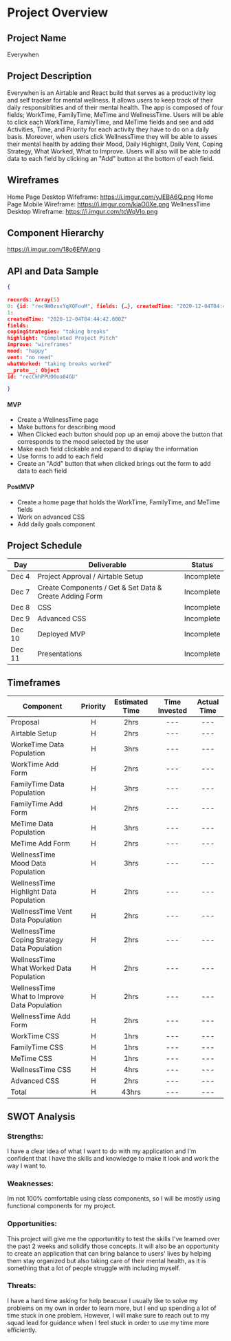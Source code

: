 # Project Overview

## Project Name

Everywhen

## Project Description

Everywhen is an Airtable and React build that serves as a productivity log and self tracker for mental wellness. It allows users to keep track of their daily responsiblities and of their mental health. The app is composed of four fields; WorkTime, FamilyTime, MeTime and WellnessTime. Users will be able to click each WorkTime, FamilyTime, and MeTime fields and see and add Activities, Time, and Priority for each activity they have to do on a daily basis. Moreover, when users click WellnessTime they will be able to asses their mental health by adding their Mood, Daily Highlight, Daily Vent, Coping Strategy, What Worked, What to Improve. Users will also will be able to add data to each field by clicking an "Add" button at the bottom of each field.

## Wireframes

Home Page Desktop Wifeframe: https://i.imgur.com/yJEBA6Q.png
Home Page Mobile Wireframe: https://i.imgur.com/kiaO0Xe.png
WellnessTime Desktop Wireframe: https://i.imgur.com/tcWqVIo.png

## Component Hierarchy

https://i.imgur.com/18o6EfW.png

## API and Data Sample

```json
{
  
records: Array(5)
0: {id: "rec9W0zsxYqXQFouM", fields: {…}, createdTime: "2020-12-04T04:44:42.000Z"}
1:
createdTime: "2020-12-04T04:44:42.000Z"
fields:
copingStrategies: "taking breaks"
highlight: "Completed Project Pitch"
improve: "wireframes"
mood: "happy"
vent: "no need"
whatWorked: "taking breaks worked"
__proto__: Object
id: "recCkhPPUO0oa84GU"

}


```

#### MVP

- Create a WellnessTime page
- Make buttons for describing mood
- When Clicked each button should pop up an emoji above the button that corresponds to the mood selected by the user
- Make each field clickable and expand to display the information
- Use forms to add to each field
- Create an "Add" button that when clicked brings out the form to add data to each field

#### PostMVP

- Create a home page that holds the WorkTime, FamilyTime, and MeTime fields
- Work on advanced CSS
- Add daily goals component

## Project Schedule

| Day    | Deliverable                                             | Status     |
| ------ | ------------------------------------------------------- | ---------- |
| Dec 4  | Project Approval / Airtable Setup                       | Incomplete |
| Dec 7  | Create Components / Get & Set Data & Create Adding Form | Incomplete |
| Dec 8  | CSS                                                     | Incomplete |
| Dec 9  | Advanced CSS                                            | Incomplete |
| Dec 10 | Deployed MVP                                            | Incomplete |
| Dec 11 | Presentations                                           | Incomplete |

## Timeframes

| Component                                    | Priority | Estimated Time | Time Invested | Actual Time |
| -------------------------------------------- | :------: | :------------: | :-----------: | :---------: |
| Proposal                                     |    H     |      2hrs      |      ---      |     ---     |
| Airtable Setup                               |    H     |      2hrs      |      ---      |     ---     |
| WorkeTime Data Population                    |    H     |      3hrs      |      ---      |     ---     |
| WorkTime Add Form                            |    H     |      2hrs      |      ---      |     ---     |
| FamilyTime Data Population                   |    H     |      3hrs      |      ---      |     ---     |
| FamilyTime Add Form                          |    H     |      2hrs      |      ---      |     ---     |
| MeTime Data Population                       |    H     |      3hrs      |      ---      |     ---     |
| MeTime Add Form                              |    H     |      2hrs      |      ---      |     ---     |
| WellnessTime Mood Data Population            |    H     |      3hrs      |      ---      |     ---     |
| WellnessTime Highlight Data Population       |    H     |      2hrs      |      ---      |     ---     |
| WellnessTime Vent Data Population            |    H     |      2hrs      |      ---      |     ---     |
| WellnessTime Coping Strategy Data Population |    H     |      2hrs      |      ---      |     ---     |
| WellnessTime What Worked Data Population     |    H     |      2hrs      |      ---      |     ---     |
| WellnessTime What to Improve Data Population |    H     |      2hrs      |      ---      |     ---     |
| WellnessTime Add Form                        |    H     |      2hrs      |      ---      |     ---     |
| WorkTime CSS                                 |    H     |      1hrs      |      ---      |     ---     |
| FamilyTime CSS                               |    H     |      1hrs      |      ---      |     ---     |
| MeTime CSS                                   |    H     |      1hrs      |      ---      |     ---     |
| WellnessTime CSS                             |    H     |      4hrs      |      ---      |     ---     |
| Advanced CSS                                 |    H     |      2hrs      |      ---      |     ---     |
| Total                                        |    H     |     43hrs      |      ---      |     ---     |

## SWOT Analysis

### Strengths:

I have a clear idea of what I want to do with my application and I'm confident that I have the skills and knowledge to make it look and work the way I want to.

### Weaknesses:

Im not 100% comfortable using class components, so I will be mostly using functional components for my project.

### Opportunities:

This project will give me the opportunitity to test the skills I've learned over the past 2 weeks and solidify those concepts. It will also be an opportunity to create an application that can bring balance to users' lives by helping them stay organized but also taking care of their mental health, as it is something that a lot of people struggle with including myself.

### Threats:

I have a hard time asking for help beacuse I usually like to solve my problems on my own in order to learn more, but I end up spending a lot of time stuck in one problem. However, I will make sure to reach out to my squad lead for guidance when I feel stuck in order to use my time more efficiently.
